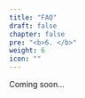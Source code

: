```yaml
---
title: "FAQ"
draft: false
chapter: false
pre: "<b>6. </b>"
weight: 6
icon: ""
---
```


Coming soon...
